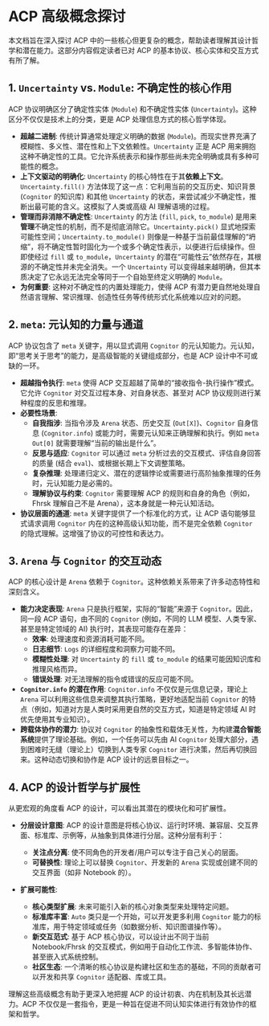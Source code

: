 # ACP 高级概念探讨

本文档旨在深入探讨 ACP 中的一些核心但更复杂的概念，帮助读者理解其设计哲学和潜在能力。这部分内容假定读者已对 ACP 的基本协议、核心实体和交互方式有所了解。

## 1. `Uncertainty` vs. `Module`: 不确定性的核心作用

ACP 协议明确区分了确定性实体 (`Module`) 和不确定性实体 (`Uncertainty`)。这种区分不仅仅是技术上的分类，更是 ACP 处理信息方式的核心哲学体现。

*   **超越二进制**: 传统计算通常处理定义明确的数据 (`Module`)。而现实世界充满了模糊性、多义性、潜在性和上下文依赖性。`Uncertainty` 正是 ACP 用来拥抱这种不确定性的工具。它允许系统表示和操作那些尚未完全明确或具有多种可能性的概念。
*   **上下文驱动的明确化**: `Uncertainty` 的核心特性在于其**依赖上下文**。`Uncertainty.fill()` 方法体现了这一点：它利用当前的交互历史、知识背景 (`Cognitor` 的知识库) 和其他 `Uncertainty` 的状态，来尝试减少不确定性，推断出最可能的含义。这模拟了人类或高级 AI 理解语境的过程。
*   **管理而非消除不确定性**: `Uncertainty` 的方法 (`fill`, `pick`, `to_module`) 是用来**管理**不确定性的机制，而不是彻底消除它。`Uncertainty.pick()` 显式地探索可能性空间；`Uncertainty.to_module()` 则像是一种基于当前最佳理解的“坍缩”，将不确定性暂时固化为一个或多个确定性表示，以便进行后续操作。但即使经过 `fill` 或 `to_module`，`Uncertainty` 的潜在“可能性云”依然存在，其根源的不确定性并未完全消失。一个 `Uncertainty` 可以变得越来越明确，但其本质决定了它永远无法完全等同于一个自始至终定义明确的 `Module`。
*   **为何重要**: 这种对不确定性的内置处理能力，使得 ACP 有潜力更自然地处理自然语言理解、常识推理、创造性任务等传统形式化系统难以应对的问题。

## 2. `meta`: 元认知的力量与通道

ACP 协议包含了 `meta` 关键字，用以显式调用 `Cognitor` 的元认知能力。元认知，即“思考关于思考”的能力，是高级智能的关键组成部分，也是 ACP 设计中不可或缺的一环。

*   **超越指令执行**: `meta` 使得 ACP 交互超越了简单的“接收指令-执行操作”模式。它允许 `Cognitor` 对交互过程本身、对自身状态、甚至对 ACP 协议规则进行某种程度的反思和推理。
*   **必要性场景**:
    *   **自我指涉**: 当指令涉及 `Arena` 状态、历史交互 (`Out[X]`)、`Cognitor` 自身信息 (`Cognitor.info`) 或能力时，需要元认知来正确理解和执行。例如 `meta Out[0]` 就需要理解“当前的输出是什么”。
    *   **反思与适应**: `Cognitor` 可以通过 `meta` 分析过去的交互模式、评估自身回答的质量 (结合 `eval`)、或根据长期上下文调整策略。
    *   **复杂推理**: 处理递归定义、潜在的逻辑悖论或需要进行高阶抽象推理的任务时，元认知能力是必需的。
    *   **理解协议与约束**: `Cognitor` 需要理解 ACP 的规则和自身的角色（例如，Fhrsk 理解自己不是 Arena），这本身就是一种元认知活动。
*   **协议层面的通道**: `meta` 关键字提供了一个标准化的方式，让 ACP 语句能够显式请求调用 `Cognitor` 内在的这种高级认知功能，而不是完全依赖 `Cognitor` 的隐式理解。这增强了协议的可控性和表达力。

## 3. `Arena` 与 `Cognitor` 的交互动态

ACP 的核心设计是 `Arena` 依赖于 `Cognitor`。这种依赖关系带来了许多动态特性和深刻含义。

*   **能力决定表现**: `Arena` 只是执行框架，实际的“智能”来源于 `Cognitor`。因此，同一段 ACP 语句，由不同的 `Cognitor` (例如，不同的 LLM 模型、人类专家、甚至是特定领域的 AI) 执行时，其表现可能存在差异：
    *   **效率**: 处理速度和资源消耗可能不同。
    *   **日志细节**: `Logs` 的详细程度和洞察力可能不同。
    *   **模糊性处理**: 对 `Uncertainty` 的 `fill` 或 `to_module` 的结果可能因知识库和推理风格而异。
    *   **错误处理**: 对无法理解的指令或错误的反应可能不同。
*   **`Cognitor.info` 的潜在作用**: `Cognitor.info` 不仅仅是元信息记录，理论上 `Arena` 可以利用这些信息来调整其执行策略，更好地适配当前 `Cognitor` 的特点（例如，知道对方是人类时采用更自然的交互方式，知道是特定领域 AI 时优先使用其专业知识）。
*   **跨载体协作的潜力**: 协议对 `Cognitor` 的抽象性和载体无关性，为构建**混合智能系统**提供了理论基础。例如，一个任务可以先由 AI `Cognitor` 处理大部分，遇到困难时无缝（理论上）切换到人类专家 `Cognitor` 进行决策，然后再切换回来。这种动态切换和协作是 ACP 设计的远景目标之一。

## 4. ACP 的设计哲学与扩展性

从更宏观的角度看 ACP 的设计，可以看出其潜在的模块化和可扩展性。

*   **分层设计意图**: ACP 的设计意图是将核心协议、运行时环境、兼容层、交互界面、标准库、示例等，从抽象到具体进行分层。这种分层有利于：
    *   **关注点分离**: 使不同角色的开发者/用户可以专注于自己关心的层面。
    *   **可替换性**: 理论上可以替换 `Cognitor`、开发新的 `Arena` 实现或创建不同的交互界面（如非 Notebook 的）。

*   **扩展可能性**:
    *   **核心类型扩展**: 未来可能引入新的核心对象类型来处理特定问题。
    *   **标准库丰富**: `Auto` 类只是一个开始，可以开发更多利用 `Cognitor` 能力的标准库，用于特定领域或任务（如数据分析、知识图谱操作等）。
    *   **新交互范式**: 基于 ACP 核心协议，可以设计出不同于当前 Notebook/Fhrsk 的交互模式，例如用于自动化工作流、多智能体协作、甚至嵌入式系统控制。
    *   **社区生态**: 一个清晰的核心协议是构建社区和生态的基础，不同的贡献者可以开发和共享 `Cognitor` 适配器、库或工具。

理解这些高级概念有助于更深入地把握 ACP 的设计初衷、内在机制及其长远潜力。ACP 不仅仅是一套指令，更是一种旨在促进不同认知实体进行有效协作的框架和哲学。
